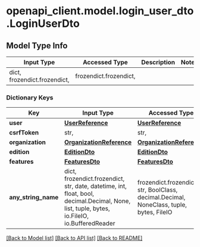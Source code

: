 # openapi_client.model.login_user_dto.LoginUserDto

## Model Type Info
Input Type | Accessed Type | Description | Notes
------------ | ------------- | ------------- | -------------
dict, frozendict.frozendict,  | frozendict.frozendict,  |  | 

### Dictionary Keys
Key | Input Type | Accessed Type | Description | Notes
------------ | ------------- | ------------- | ------------- | -------------
**user** | [**UserReference**](UserReference.md) | [**UserReference**](UserReference.md) |  | [optional] 
**csrfToken** | str,  | str,  |  | [optional] 
**organization** | [**OrganizationReference**](OrganizationReference.md) | [**OrganizationReference**](OrganizationReference.md) |  | [optional] 
**edition** | [**EditionDto**](EditionDto.md) | [**EditionDto**](EditionDto.md) |  | [optional] 
**features** | [**FeaturesDto**](FeaturesDto.md) | [**FeaturesDto**](FeaturesDto.md) |  | [optional] 
**any_string_name** | dict, frozendict.frozendict, str, date, datetime, int, float, bool, decimal.Decimal, None, list, tuple, bytes, io.FileIO, io.BufferedReader | frozendict.frozendict, str, BoolClass, decimal.Decimal, NoneClass, tuple, bytes, FileIO | any string name can be used but the value must be the correct type | [optional]

[[Back to Model list]](../../README.md#documentation-for-models) [[Back to API list]](../../README.md#documentation-for-api-endpoints) [[Back to README]](../../README.md)

